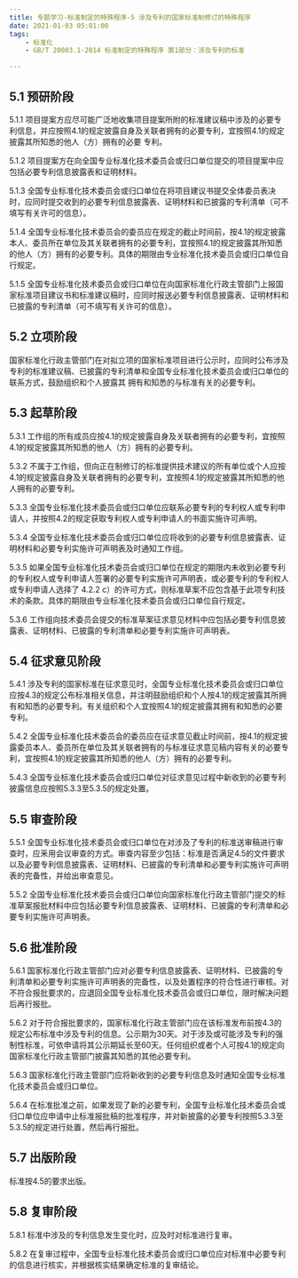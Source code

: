 ```yaml
---
title: 专题学习-标准制定的特殊程序-5 涉及专利的国家标准制修订的特殊程序
date: 2021-01-03 05:01:00
tags: 
	- 标准化
	- GB/T 20003.1-2014 标准制定的特殊程序 第1部分：涉及专利的标准

---
```




## 5.1 预研阶段

5.1.1 项目提案方应尽可能广泛地收集项目提案所附的标准建议稿中涉及的必要专利信息，并应按照4.1的规定披露自身及关联者拥有的必要专利，宜按照4.1的规定披露其所知悉的他人（方）拥有的必要 专利。

5.1.2 项目提案方在向全国专业标准化技术委员会或归口单位提交的项目提案中应包括必要专利信息披露表和证明材料。

5.1.3 全国专业标准化技术委员会或归口单位在将项目建议书提交全体委员表决时，应同时提交收到的必要专利信息披露表、证明材料和已披露的专利清单（可不填写有关许可的信息）。

5.1.4 全国专业标准化技术委员会的委员应在规定的截止时间前，按4.1的规定披露本人、委员所在单位及其关联者拥有的必要专利，宜按照4.1的规定披露其所知悉的他人（方）拥有的必要专利。具体的期限由专业标准化技术委员会或归口单位自行规定。

5.1.5 全国专业标准化技术委员会或归口单位在向国家标准化行政主管部门上报国家标准项目建议书和标准建议稿时，应同时报送必要专利信息披露表、证明材料和已披露的专利清单（可不填写有关许可的信息）。

## 5.2 立项阶段

国家标准化行政主管部门在对拟立项的国家标准项目进行公示时，应同时公布涉及专利的标准建议稿、已披露的专利清单和全国专业标准化技术委员会或归口单位的联系方式，鼓励组织和个人披露其 拥有和知悉的与标准有关的必要专利。

## 5.3 起草阶段

5.3.1 工作组的所有成员应按4.1的规定披露自身及关联者拥有的必要专利，宜按照4.1的规定披露其所知悉的他人（方）拥有的必要专利。

5.3.2 不属于工作组，但向正在制修订的标准提供技术建议的所有单位或个人应按4.1的规定披露自身及关联者拥有的必要专利，宜按照4.1的规定披露其所知悉的他人拥有的必要专利。

5.3.3 全国专业标准化技术委员会或归口单位应联系必要专利的专利权人或专利申请人，并按照4.2的规定获取专利权人或专利申请人的书面实施许可声明。

5.3.4 全国专业标准化技术委员会或归口单位应将收到的必要专利信息披露表、证明材料和必要专利实施许可声明表及时通知工作组。

5.3.5 如果全国专业标准化技术委员会或归口单位在规定的期限内未收到必要专利的专利权人或专利申请人签署的必要专利实施许可声明表，或必要专利的专利权人或专利申请人选择了 4.2.2 c）的许可方式，则标准草案不应包含基于此项专利技术的条款。具体的期限由专业标准化技术委员会或归口单位自行规定。

5.3.6 工作组向技术委员会提交的标准草案征求意见材料中应包括必要专利信息披露表、证明材料、已披露的专利清单和必要专利实施许可声明表。

## 5.4 征求意见阶段

5.4.1 涉及专利的国家标准在征求意见时，全国专业标准化技术委员会或归口单位应按4.3的规定公布标准相关信息，并注明鼓励组织和个人按4.1的规定披露其所拥有和知悉的必要专利。有关组织和个人宜按照4.1的规定披露其拥有和知悉的必要专利。

5.4.2 全国专业标准化技术委员会的委员应在征求意见截止时间前，按4.1的规定披露委员本人、委员所在单位及其关联者拥有的与标准征求意见稿内容有关的必要专利，宜按照4.1的规定披露其所知悉的他人（方）拥有的必要专利。

5.4.3 全国专业标准化技术委员会或归口单位对征求意见过程中新收到的必要专利披露信息应按照5.3.3至5.3.5的规定处置。

## 5.5 审查阶段

5.5.1 全国专业标准化技术委员会或归口单位在对涉及了专利的标准送审稿进行审查时，应釆用会议审查的方式。审查内容至少包括：标准是否满足4.5的文件要求以及必要专利信息披露表、证明材料、已披露的专利清单和必要专利实施许可声明表的完备性，并给出审查意见。

5.5.2 全国专业标准化技术委员会或归口单位向国家标准化行政主管部门提交的标准草案报批材料中应包括必要专利信息披露表、证明材料、已披露的专利清单和必要专利实施许可声明表。

## 5.6 批准阶段

5.6.1 国家标准化行政主管部门应对必要专利信息披露表、证明材料、已披露的专利清单和必要专利实施许可声明表的完备性，以及处置程序的符合性进行审核。对不符合报批要求的，应退回全国专业标准化技术委员会或归口单位，限时解决问题后再行报批。

5.6.2 对于符合报批要求的，国家标准化行政主管部门应在该标准发布前按4.3的规定公布标准中涉及专利的信息。公示期为30天。对于涉及或可能涉及专利的强制性标准，可依申请将其公示期延长至60天。任何组织或者个人可按4.1的规定向国家标准化行政主管部门披露其知悉的其他必要专利。

5.6.3 国家标准化行政主管部门应将新收到的必要专利信息及时通知全国专业标准化技术委员会或归口单位。

5.6.4 在标准批准之前，如果发现了新的必要专利，全国专业标准化技术委员会或归口单位应申请中止标准报批稿的批准程序，并对新披露的必要专利按照5.3.3至5.3.5的规定进行处置，然后再行报批。

## 5.7 出版阶段

标准按4.5的要求出版。

## 5.8 复审阶段

5.8.1 标准中涉及的专利信息发生变化时，应及时对标准进行复审。

5.8.2 在复审过程中，全国专业标准化技术委员会或归口单位应对标准中必要专利的信息进行核实，并根据核实结果确定标准的复审结论。